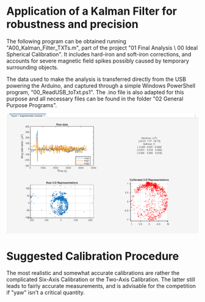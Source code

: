 # Application of a Kalman Filter for robustness and precision

The following program can be obtained running "A00_Kalman_Filter_TXTs.m", part of the project "01 Final Analysis \ 00 Ideal Spherical Calibration". It includes hard-iron and soft-iron corrections, and accounts for severe magnetic field spikes possibly caused by temporary surrounding objects.

The data used to make the analysis is transferred directly from the USB powering the Arduino, and captured through a simple Windows PowerShell program, "00_ReadUSB_toTxt.ps1". The .ino file is also adapted for this purpose and all necessary files can be found in the folder "02 General Purpose Programs".

![Magnetometer](KalmanFilter.png)

# Suggested Calibration Procedure

The most realistic and somewhat accurate calibrations are rather the complicated Six-Axis Calibration or the Two-Axis Calibration. The latter still leads to fairly accurate measurements, and is advisable for the competition if "yaw" isn't a critical quantity.
